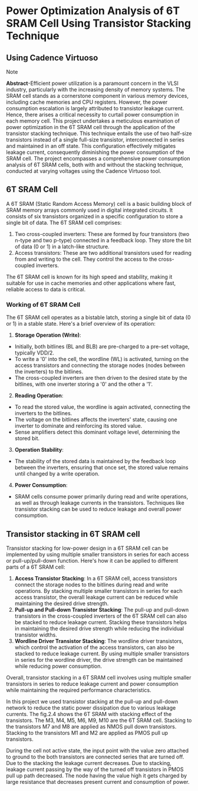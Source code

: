# Power Optimization Analysis of 6T SRAM Cell Using Transistor Stacking Technique
## Using Cadence Virtuoso

> [!NOTE]
> **Abstract**-Efficient power utilization is a paramount concern in the VLSI industry, particularly with the increasing density of memory systems. The SRAM cell stands as a cornerstone component in various memory devices, including cache memories and CPU registers. However, the power consumption escalation is largely attributed to transistor leakage current. Hence, there arises a critical necessity to curtail power consumption in each memory cell. This project undertakes a meticulous examination of power optimization in the 6T SRAM cell through the application of the transistor stacking technique. This technique entails the use of two half-size transistors instead of a single full-size transistor, interconnected in series and maintained in an off state. This configuration effectively mitigates leakage current, consequently diminishing the power consumption of the SRAM cell. The project encompasses a comprehensive power consumption analysis of 6T SRAM cells, both with and without the stacking technique, conducted at varying voltages using the Cadence Virtuoso tool.

## 6T SRAM Cell

A 6T SRAM (Static Random Access Memory) cell is a basic building block of SRAM memory arrays commonly used in digital integrated circuits. It consists of six transistors organized in a specific configuration to store a single bit of data. The 6T SRAM cell comprises:

1.	Two cross-coupled inverters: These are formed by four transistors (two n-type and two p-type) connected in a feedback loop. They store the bit of data (0 or 1) in a latch-like structure.
2.	Access transistors: These are two additional transistors used for reading from and writing to the cell. They control the access to the cross-coupled inverters.

The 6T SRAM cell is known for its high speed and stability, making it suitable for use in cache memories and other applications where fast, reliable access to data is critical. 

### Working of 6T SRAM Cell

The 6T SRAM cell operates as a bistable latch, storing a single bit of data (0 or 1) in a stable state. Here's a brief overview of its operation:

1.	**Storage Operation (Write)**:
- Initially, both bitlines (BL and BLB) are pre-charged to a pre-set voltage, typically VDD/2.
- To write a '0' into the cell, the wordline (WL) is activated, turning on the access transistors and connecting the storage nodes (nodes between the inverters) to the bitlines.
- The cross-coupled inverters are then driven to the desired state by the bitlines, with one inverter storing a '0' and the other a '1'.
2.	**Reading Operation**:
- To read the stored value, the wordline is again activated, connecting the inverters to the bitlines.
- The voltage on the bitlines affects the inverters' state, causing one inverter to dominate and reinforcing its stored value.
- Sense amplifiers detect this dominant voltage level, determining the stored bit.
3.	**Operation Stability**:
- The stability of the stored data is maintained by the feedback loop between the inverters, ensuring that once set, the stored value remains until changed by a write operation.
4.	**Power Consumption**:
- SRAM cells consume power primarily during read and write operations, as well as through leakage currents in the transistors. Techniques like transistor stacking can be used to reduce leakage and overall power consumption.


## Transistor stacking in 6T SRAM cell

Transistor stacking for low-power design in a 6T SRAM cell can be implemented by using multiple smaller transistors in series for each access or pull-up/pull-down function. Here's how it can be applied to different parts of a 6T SRAM cell:

1. **Access Transistor Stacking**: In a 6T SRAM cell, access transistors connect the storage nodes to the bitlines during read and write operations. By stacking multiple smaller transistors in series for each access transistor, the overall leakage current can be reduced while maintaining the desired drive strength.
2. **Pull-up and Pull-down Transistor Stacking**: The pull-up and pull-down transistors in the cross-coupled inverters of the 6T SRAM cell can also be stacked to reduce leakage current. Stacking these transistors helps in maintaining the desired drive strength while reducing the individual transistor widths.
3. **Wordline Driver Transistor Stacking**: The wordline driver transistors, which control the activation of the access transistors, can also be stacked to reduce leakage current. By using multiple smaller transistors in series for the wordline driver, the drive strength can be maintained while reducing power consumption.

Overall, transistor stacking in a 6T SRAM cell involves using multiple smaller transistors in series to reduce leakage current and power consumption while maintaining the required performance characteristics.

In this project we used transistor stacking at the pull-up and pull-down network to  reduce the static power dissipation due to various leakage currents. The fig.2.4 shows the 6T SRAM with stacking effect of the transistors. The M3, M4, M5, M6, M9, M10 are the 6T SRAM cell. Stacking to the transistors M7 and M8 are applied as NMOS pull down transistors. Stacking to the transistors M1 and M2 are applied as PMOS pull up transistors.

During the cell not active state, the input point with the value zero attached to ground to the both transistors are connected series that are turned off. Due to the stacking the leakage current decreases. Due to stacking, leakage current passing by the way of the turned off transistors in PMOS pull up path decreased. The node having the value high it gets charged by large resistance that decreases present current and consumption of power.


